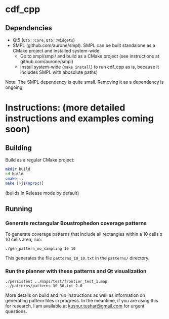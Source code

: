 # cdf_cpp

## Dependencies

- Qt5 (`Qt5::Core`, `Qt5::Widgets`)
- SMPL (github.com/aurone/smpl). SMPL can be built standalone as a CMake project and installed system-wide:
	- Go to smpl/smpl/ and build as a CMake project (see instructions at github.com/aurone/smpl)
	- Install system-wide (`make install`) to run cdf_cpp as is, because it includes SMPL with abosolute paths)

Note: The SMPL dependency is quite small. Removing it as a dependency is ongoing.

# Instructions: (more detailed instructions and examples coming soon)

## Building

Build as a regular CMake project:

```bash
mkdir build
cd build
cmake ..
make [-j$(nproc)]
```
(builds in Release mode by default)

## Running

### Generate rectangular Boustrophedon coverage patterns

To generate coverage patterns that include all rectangles within a 10 cells x 10 cells area, run:

```
./gen_pattern_no_sampling 10 10
```

This generates the file `patterns_10_10.txt` in the `patterns/` directory.

### Run the planner with these patterns and Qt visualization

```
./persistent ../maps/test/frontier_test_1.map ../patterns/patterns_30_30.txt 2.0
```

More details on build and run instructions as well as information on generating pattern files in progress.
In the meantime, if you are using this for research, I am available at kusnur.tushar@gmail.com for urgent questions.
